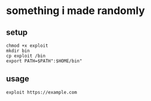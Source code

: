 # something i made randomly

## setup
```
chmod +x exploit
mkdir bin
cp exploit /bin
export PATH=$PATH":$HOME/bin"
```

## usage
```
exploit https://example.com
```
